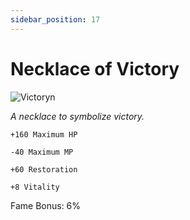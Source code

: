 ```yaml
---
sidebar_position: 17
---
```


# Necklace of Victory

![Victoryn](https://vwiki.valorserver.com/api/item/picture/necklace%20of%20victory)

<i>A necklace to symbolize victory.</i>

    +160 Maximum HP 
    
    -40 Maximum MP
    
    +60 Restoration
    
    +8 Vitality
    
Fame Bonus: 6%
